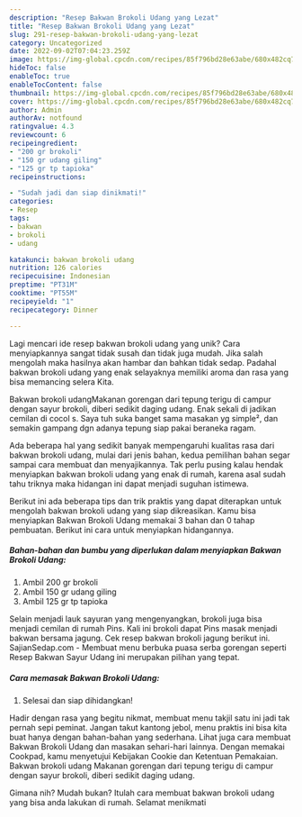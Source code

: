 ```yaml
---
description: "Resep Bakwan Brokoli Udang yang Lezat"
title: "Resep Bakwan Brokoli Udang yang Lezat"
slug: 291-resep-bakwan-brokoli-udang-yang-lezat
category: Uncategorized
date: 2022-09-02T07:04:23.259Z
image: https://img-global.cpcdn.com/recipes/85f796bd28e63abe/680x482cq70/bakwan-brokoli-udang-foto-resep-utama.jpg
hideToc: false
enableToc: true
enableTocContent: false
thumbnail: https://img-global.cpcdn.com/recipes/85f796bd28e63abe/680x482cq70/bakwan-brokoli-udang-foto-resep-utama.jpg
cover: https://img-global.cpcdn.com/recipes/85f796bd28e63abe/680x482cq70/bakwan-brokoli-udang-foto-resep-utama.jpg
author: Admin
authorAv: notfound
ratingvalue: 4.3
reviewcount: 6
recipeingredient:
- "200 gr brokoli"
- "150 gr udang giling"
- "125 gr tp tapioka"
recipeinstructions:

- "Sudah jadi dan siap dinikmati!"
categories:
- Resep
tags:
- bakwan
- brokoli
- udang

katakunci: bakwan brokoli udang 
nutrition: 126 calories
recipecuisine: Indonesian
preptime: "PT31M"
cooktime: "PT55M"
recipeyield: "1"
recipecategory: Dinner

---
```





Lagi mencari ide resep bakwan brokoli udang yang unik? Cara menyiapkannya sangat tidak susah dan tidak juga mudah. Jika salah mengolah maka hasilnya akan hambar dan bahkan tidak sedap. Padahal bakwan brokoli udang yang enak selayaknya memiliki aroma dan rasa yang bisa memancing selera Kita.





Bakwan brokoli udangMakanan gorengan dari tepung terigu di campur dengan sayur brokoli, diberi sedikit daging udang. Enak sekali di jadikan cemilan di cocol s. Saya tuh suka banget sama masakan yg simple², dan semakin gampang dgn adanya tepung siap pakai beraneka ragam.

Ada beberapa hal yang sedikit banyak mempengaruhi kualitas rasa dari bakwan brokoli udang, mulai dari jenis bahan, kedua pemilihan bahan segar sampai cara membuat dan menyajikannya. Tak perlu pusing kalau hendak menyiapkan bakwan brokoli udang yang enak di rumah, karena asal sudah tahu triknya maka hidangan ini dapat menjadi suguhan istimewa.






Berikut ini ada beberapa tips dan trik praktis yang dapat diterapkan untuk mengolah bakwan brokoli udang yang siap dikreasikan. Kamu bisa menyiapkan Bakwan Brokoli Udang memakai 3 bahan dan 0 tahap pembuatan. Berikut ini cara untuk menyiapkan hidangannya.

<!--inarticleads1-->

##### Bahan-bahan dan bumbu yang diperlukan dalam menyiapkan Bakwan Brokoli Udang:

1. Ambil 200 gr brokoli
1. Ambil 150 gr udang giling
1. Ambil 125 gr tp tapioka


Selain menjadi lauk sayuran yang mengenyangkan, brokoli juga bisa menjadi cemilan di rumah Pins. Kali ini brokoli dapat Pins masak menjadi bakwan bersama jagung. Cek resep bakwan brokoli jagung berikut ini. SajianSedap.com - Membuat menu berbuka puasa serba gorengan seperti Resep Bakwan Sayur Udang ini merupakan pilihan yang tepat. 

<!--inarticleads2-->

##### Cara memasak Bakwan Brokoli Udang:


1. Selesai dan siap dihidangkan!

Hadir dengan rasa yang begitu nikmat, membuat menu takjil satu ini jadi tak pernah sepi peminat. Jangan takut kantong jebol, menu praktis ini bisa kita buat hanya dengan bahan-bahan yang sederhana. Lihat juga cara membuat Bakwan Brokoli Udang dan masakan sehari-hari lainnya. Dengan memakai Cookpad, kamu menyetujui Kebijakan Cookie dan Ketentuan Pemakaian. Bakwan brokoli udang Makanan gorengan dari tepung terigu di campur dengan sayur brokoli, diberi sedikit daging udang. 

Gimana nih? Mudah bukan? Itulah cara membuat bakwan brokoli udang yang bisa anda lakukan di rumah. Selamat menikmati
